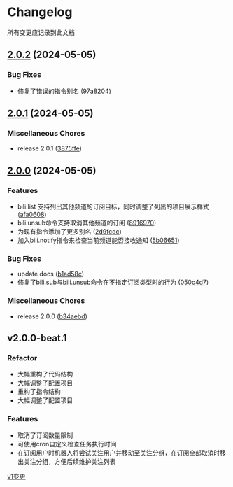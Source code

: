 # Changelog

所有变更应记录到此文档

## [2.0.2](https://github.com/401U/koishi-plugin-bilibili-notify/compare/v2.0.1...v2.0.2) (2024-05-05)


### Bug Fixes

* 修复了错误的指令别名 ([97a8204](https://github.com/401U/koishi-plugin-bilibili-notify/commit/97a82046279063336a50c472a2584566f0780d0f))

## [2.0.1](https://github.com/401U/koishi-plugin-bilibili-notify/compare/v2.0.0...v2.0.1) (2024-05-05)


### Miscellaneous Chores

* release 2.0.1 ([3875ffe](https://github.com/401U/koishi-plugin-bilibili-notify/commit/3875ffeadea6f42fdfc8a52d5ab9ae25c715f3c2))

## [2.0.0](https://github.com/401U/koishi-plugin-bilibili-notify/compare/v2.0.0-beta.1...v2.0.0) (2024-05-05)


### Features

* bili.list 支持列出其他频道的订阅目标，同时调整了列出的项目展示样式 ([afa0608](https://github.com/401U/koishi-plugin-bilibili-notify/commit/afa0608f0620572faebf785e3935b865c9913812))
* bili.unsub命令支持取消其他频道的订阅 ([8916970](https://github.com/401U/koishi-plugin-bilibili-notify/commit/89169708f4f94c6017fa36cdaa12b6db654d89cf))
* 为现有指令添加了更多别名 ([2d9fcdc](https://github.com/401U/koishi-plugin-bilibili-notify/commit/2d9fcdcce9ba28394bf1e49fe132e80315e7ea8d))
* 加入bili.notify指令来检查当前频道能否接收通知 ([5b06651](https://github.com/401U/koishi-plugin-bilibili-notify/commit/5b066512fdcb626d4313962721e9dba996bc65e9))


### Bug Fixes

* update docs ([b1ad58c](https://github.com/401U/koishi-plugin-bilibili-notify/commit/b1ad58cf0d0f46293acf657b156f711144a859b7))
* 修复了bili.sub与bili.unsub命令在不指定订阅类型时的行为 ([050c4d7](https://github.com/401U/koishi-plugin-bilibili-notify/commit/050c4d7e243beb9e34bf3646ff3d43527316cbfb))


### Miscellaneous Chores

* release 2.0.0 ([b34aebd](https://github.com/401U/koishi-plugin-bilibili-notify/commit/b34aebddf1ee6eec90289ef0456998b7c8c95902))

## v2.0.0-beat.1
### Refactor
- 大幅重构了代码结构
- 大幅调整了配置项目
- 重构了指令结构
- 大幅调整了配置项目
### Features
- 取消了订阅数量限制
- 可使用cron自定义检查任务执行时间
- 在订阅用户时机器人将尝试关注用户并移动至关注分组，在订阅全部取消时移出关注分组，方便后续维护关注列表

[v1变更](https://github.com/401U/koishi-plugin-bilibili-notify/tree/c02846633e8b18ba6f16956835e62b84252f27b1)
